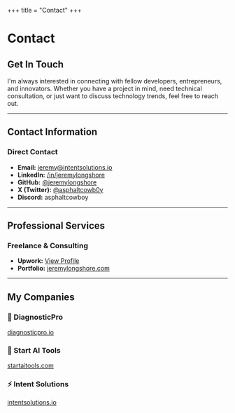 +++
title = "Contact"
+++

# Contact

## Get In Touch

I'm always interested in connecting with fellow developers, entrepreneurs, and innovators. Whether you have a project in mind, need technical consultation, or just want to discuss technology trends, feel free to reach out.

---

## Contact Information

### Direct Contact
- **Email:** [jeremy@intentsolutions.io](mailto:jeremy@intentsolutions.io)
- **LinkedIn:** [/in/jeremylongshore](https://linkedin.com/in/jeremylongshore)
- **GitHub:** [@jeremylongshore](https://github.com/jeremylongshore)
- **X (Twitter):** [@asphaltcowb0y](https://x.com/asphaltcowb0y)
- **Discord:** asphaltcowboy

---

## Professional Services

### Freelance & Consulting
- **Upwork:** [View Profile](https://www.upwork.com/freelancers/jeremylongshore)
- **Portfolio:** [jeremylongshore.com](https://jeremylongshore.com)

---

## My Companies

### 🚗 DiagnosticPro

[diagnosticpro.io](https://www.diagnosticpro.io)

### 🤖 Start AI Tools

[startaitools.com](https://www.startaitools.com)

### ⚡ Intent Solutions

[intentsolutions.io](https://www.intentsolutions.io)